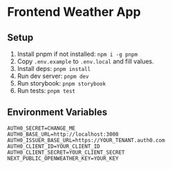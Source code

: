 # Frontend Weather App

## Setup

1. Install pnpm if not installed: `npm i -g pnpm`
2. Copy `.env.example` to `.env.local` and fill values.
3. Install deps: `pnpm install`
4. Run dev server: `pnpm dev`
5. Run storybook: `pnpm storybook`
6. Run tests: `pnpm test`

## Environment Variables

```
AUTH0_SECRET=CHANGE_ME
AUTH0_BASE_URL=http://localhost:3000
AUTH0_ISSUER_BASE_URL=https://YOUR_TENANT.auth0.com
AUTH0_CLIENT_ID=YOUR_CLIENT_ID
AUTH0_CLIENT_SECRET=YOUR_CLIENT_SECRET
NEXT_PUBLIC_OPENWEATHER_KEY=YOUR_KEY
```
